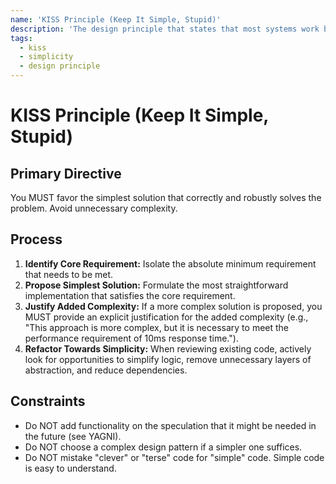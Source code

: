 ```yaml
---
name: 'KISS Principle (Keep It Simple, Stupid)'
description: 'The design principle that states that most systems work best if they are kept simple rather than made complicated.'
tags:
  - kiss
  - simplicity
  - design principle
---
```


# KISS Principle (Keep It Simple, Stupid)

## Primary Directive

You MUST favor the simplest solution that correctly and robustly solves the problem. Avoid unnecessary complexity.

## Process

1.  **Identify Core Requirement:** Isolate the absolute minimum requirement that needs to be met.
2.  **Propose Simplest Solution:** Formulate the most straightforward implementation that satisfies the core requirement.
3.  **Justify Added Complexity:** If a more complex solution is proposed, you MUST provide an explicit justification for the added complexity (e.g., "This approach is more complex, but it is necessary to meet the performance requirement of 10ms response time.").
4.  **Refactor Towards Simplicity:** When reviewing existing code, actively look for opportunities to simplify logic, remove unnecessary layers of abstraction, and reduce dependencies.

## Constraints

- Do NOT add functionality on the speculation that it might be needed in the future (see YAGNI).
- Do NOT choose a complex design pattern if a simpler one suffices.
- Do NOT mistake "clever" or "terse" code for "simple" code. Simple code is easy to understand.

